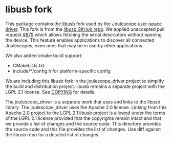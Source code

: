 # libusb fork

This package contains the 
[libusb](https://libusb.info) fork used by the
[Joulescope user-space driver](https://github.com/jetperch/joulescope_driver).
This fork is from the 
[libusb GitHub repo](https://github.com/libusb/libusb).
We applied unaccepted pull request
[#875](https://github.com/libusb/libusb/pull/875)
which allows fetching the serial descriptors without opening
the device.  This feature enables applications to discover
all connected Joulescopes, even ones that may be in use by 
other applications.

We also added cmake build support:
* CMakeLists.txt
* include/*/config.h for platform-specific config

We are including this libusb fork in the joulescope_driver project
to simplify the build and distribution project.  libusb remains
a separate project with the LGPL 2.1 license.
See [COPYING](COPYING) for details.  

The joulescope_driver is a separate work that uses and links to the 
libusb library.  The joulescope_driver uses the Apache 2.0 license.
Linking from this Apache 2.0 project to the LGPL 2.1 libusb 
project is allowed under the terms of the LGPL 2.1 license
provided that the copyrights remain intact and that we provide
a list of changes and the source code.  This directory
provides the source code and this file provides the list of 
changes.  Use diff against the libusb repo for a detailed
list of changes.
